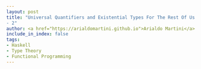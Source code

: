 ```yaml
---
layout: post
title: "Universal Quantifiers and Existential Types For The Rest Of Us
- 2"
author: <a href="https://arialdomartini.github.io">Arialdo Martini</a>
include_in_index: false
tags:
- Haskell
- Type Theory
- Functional Programming
---
```

